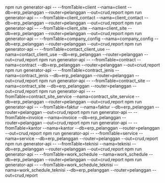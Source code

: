 npm run generator-api  -- --fromTable=client --nama=client --db=erp_pelanggan --router=pelanggan --out=crud,report
npm run generator-api  -- --fromTable=client_contact --nama=client_contact --db=erp_pelanggan --router=pelanggan --out=crud,report
npm run generator-api  -- --fromTable=client_site --nama=client_site --db=erp_pelanggan --router=pelanggan --out=crud,report
npm run generator-api  -- --fromTable=company_config --nama=company_config --db=erp_pelanggan --router=pelanggan --out=crud,report
npm run generator-api  -- --fromTable=contact_client_use --nama=contact_client_use --db=erp_pelanggan --router=pelanggan --out=crud,report
npm run generator-api  -- --fromTable=contract --nama=contract --db=erp_pelanggan --router=pelanggan --out=crud,report
npm run generator-api  -- --fromTable=contract_jenis --nama=contract_jenis --db=erp_pelanggan --router=pelanggan --out=crud,report
npm run generator-api  -- --fromTable=contract_site --nama=contract_site --db=erp_pelanggan --router=pelanggan --out=crud,report
npm run generator-api  -- --fromTable=contract_site_service --nama=contract_site_service --db=erp_pelanggan --router=pelanggan --out=crud,report
npm run generator-api  -- --fromTable=faktur --nama=faktur --db=erp_pelanggan --router=pelanggan --out=crud,report
npm run generator-api  -- --fromTable=invoice --nama=invoice --db=erp_pelanggan --router=pelanggan --out=crud,report
npm run generator-api  -- --fromTable=kantor --nama=kantor --db=erp_pelanggan --router=pelanggan --out=crud,report
npm run generator-api  -- --fromTable=service --nama=service --db=erp_pelanggan --router=pelanggan --out=crud,report
npm run generator-api  -- --fromTable=teknisi --nama=teknisi --db=erp_pelanggan --router=pelanggan --out=crud,report
npm run generator-api  -- --fromTable=work_schedule --nama=work_schedule --db=erp_pelanggan --router=pelanggan --out=crud,report
npm run generator-api  -- --fromTable=work_schedule_teknisi --nama=work_schedule_teknisi --db=erp_pelanggan --router=pelanggan --out=crud,report

